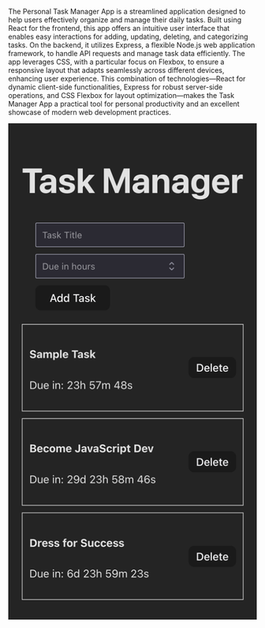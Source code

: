 The Personal Task Manager App is a streamlined application designed to help users effectively organize and manage their daily tasks. Built using React for the frontend, this app offers an intuitive user interface that enables easy interactions for adding, updating, deleting, and categorizing tasks. On the backend, it utilizes Express, a flexible Node.js web application framework, to handle API requests and manage task data efficiently. The app leverages CSS, with a particular focus on Flexbox, to ensure a responsive layout that adapts seamlessly across different devices, enhancing user experience. This combination of technologies—React for dynamic client-side functionalities, Express for robust server-side operations, and CSS Flexbox for layout optimization—makes the Task Manager App a practical tool for personal productivity and an excellent showcase of modern web development practices.

![showcase](images/exampleImage.png)
